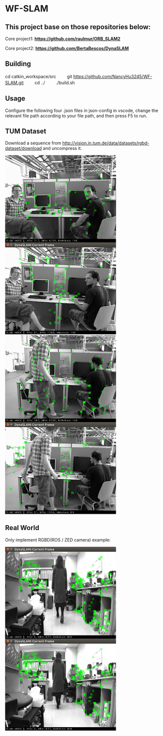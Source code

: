 # WF-SLAM
## This project base on those repositories below:

Core project1: 
    <b>https://github.com/raulmur/ORB_SLAM2</b>

Core project2: 
    <b>https://github.com/BertaBescos/DynaSLAM</b>

## Building
cd catkin_workspace/src  　　
git https://github.com/NancyHu3245/WF-SLAM.git  　　
cd ../  　　
./build.sh  　　


## Usage
Configure the following four .json files in json-config in vscode, change the relevant file path according to your file path, and then press F5 to run.


## TUM Dataset
Download a sequence from http://vision.in.tum.de/data/datasets/rgbd-dataset/download and uncompress it.  

<img src="https://github.com/NancyHu3245/WF-SLAM/blob/main/pic1.png" align="left" width="360" >
<img src="https://github.com/NancyHu3245/WF-SLAM/blob/main/wf-slam1.png" width=360" >
<img src="https://github.com/NancyHu3245/WF-SLAM/blob/main/pic2.png" align="left" width="360" >
<img src="https://github.com/NancyHu3245/WF-SLAM/blob/main/wf-slam2.png" width=360" >


## Real World 
Only implement RGBD(ROS / ZED camera) example:

<img src="https://github.com/NancyHu3245/WF-SLAM/blob/main/zed.png" align="left" width="360" >
<img src="https://github.com/NancyHu3245/WF-SLAM/blob/main/zed2.png" width=360" >
